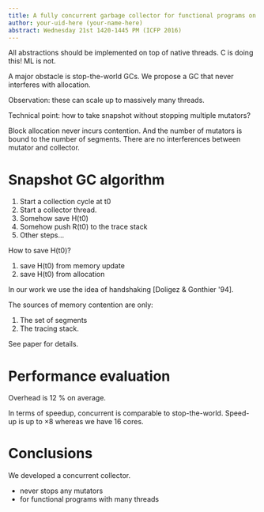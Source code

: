 ```yaml
---
title: A fully concurrent garbage collector for functional programs on multicore processors
author: your-uid-here (your-name-here)
abstract: Wednesday 21st 1420-1445 PM (ICFP 2016)
---
```


All abstractions should be implemented on top of native threads. C is doing
this! ML is not.

A major obstacle is stop-the-world GCs. We propose a GC that never interferes
with allocation.

Observation: these can scale up to massively many threads.

Technical point: how to take snapshot without stopping multiple mutators?

Block allocation never incurs contention. And the number of mutators is bound to
the number of segments.  There are no interferences between mutator and
collector.

# Snapshot GC algorithm

1. Start a collection cycle at t0
2. Start a collector thread.
3. Somehow save H(t0)
4. Somehow push R(t0) to the trace stack
5. Other steps…

How to save H(t0)?

1. save H(t0) from memory update
2. save H(t0) from allocation

In our work we use the idea of handshaking [Doligez & Gonthier '94].

The sources of memory contention are only:
1. The set of segments
2. The tracing stack.

See paper for details.

# Performance evaluation

Overhead is 12 % on average.

In terms of speedup, concurrent is comparable to stop-the-world. Speed-up is up
to ×8 whereas we have 16 cores.

# Conclusions

We developed a concurrent collector.
* never stops any mutators
* for functional programs with many threads

